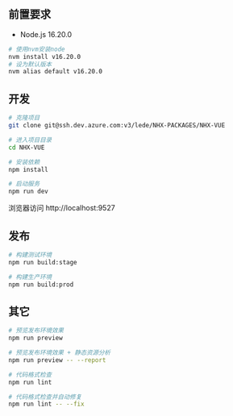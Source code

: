## 前置要求
- Node.js 16.20.0
```bash
# 使用nvm安装node
nvm install v16.20.0
# 设为默认版本
nvm alias default v16.20.0
```


## 开发

```bash
# 克隆项目
git clone git@ssh.dev.azure.com:v3/lede/NHX-PACKAGES/NHX-VUE

# 进入项目目录
cd NHX-VUE

# 安装依赖
npm install

# 启动服务
npm run dev
```

浏览器访问 http://localhost:9527

## 发布

```bash
# 构建测试环境
npm run build:stage

# 构建生产环境
npm run build:prod
```

## 其它

```bash
# 预览发布环境效果
npm run preview

# 预览发布环境效果 + 静态资源分析
npm run preview -- --report

# 代码格式检查
npm run lint

# 代码格式检查并自动修复
npm run lint -- --fix
```